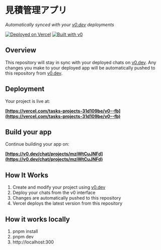 # 見積管理アプリ

*Automatically synced with your [v0.dev](https://v0.dev) deployments*

[![Deployed on Vercel](https://img.shields.io/badge/Deployed%20on-Vercel-black?style=for-the-badge&logo=vercel)](https://vercel.com/tasks-projects-31d109be/v0--fb)
[![Built with v0](https://img.shields.io/badge/Built%20with-v0.dev-black?style=for-the-badge)](https://v0.dev/chat/projects/mziWtCuJNFd)

## Overview

This repository will stay in sync with your deployed chats on [v0.dev](https://v0.dev).
Any changes you make to your deployed app will be automatically pushed to this repository from [v0.dev](https://v0.dev).

## Deployment

Your project is live at:

**[https://vercel.com/tasks-projects-31d109be/v0--fb](https://vercel.com/tasks-projects-31d109be/v0--fb)**

## Build your app

Continue building your app on:

**[https://v0.dev/chat/projects/mziWtCuJNFd](https://v0.dev/chat/projects/mziWtCuJNFd)**

## How It Works

1. Create and modify your project using [v0.dev](https://v0.dev)
2. Deploy your chats from the v0 interface
3. Changes are automatically pushed to this repository
4. Vercel deploys the latest version from this repository

## How it works locally

1. pnpm install
2. pnpm dev
3. http://localhost:300